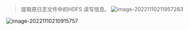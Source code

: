 >提取原日志文件中的HDFS 读写信息。
![image-20221110211957283](https://cdn.jsdelivr.net/gh/Gavinyjb/images@master/images/202211102119331.png)



![image-20221110210915757](https://cdn.jsdelivr.net/gh/Gavinyjb/images@master/images/202211102109804.png)

